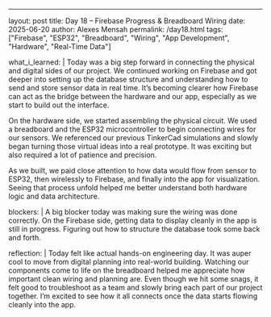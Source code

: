 ---
layout: post
title: Day 18 – Firebase Progress & Breadboard Wiring
date: 2025-06-20
author: Alexes Mensah
permalink: /day18.html
tags: ["Firebase", "ESP32", "Breadboard", "Wiring", "App Development", "Hardware", "Real-Time Data"]

what_i_learned: |
  Today was a big step forward in connecting the physical and digital sides of our project. We continued working on Firebase and got deeper into setting up the database structure and understanding how to send and store sensor data in real time. It’s becoming clearer how Firebase can act as the bridge between the hardware and our app, especially as we start to build out the interface.

  On the hardware side, we started assembling the physical circuit. We used a breadboard and the ESP32 microcontroller to begin connecting wires for our sensors. We referenced our previous TinkerCad simulations and slowly began turning those virtual ideas into a real prototype. It was exciting but also required a lot of patience and precision.

  As we built, we paid close attention to how data would flow from sensor to ESP32, then wirelessly to Firebase, and finally into the app for visualization. Seeing that process unfold helped me better understand both hardware logic and data architecture.

blockers: |
  A big blocker today was making sure the wiring was done correctly. On the Firebase side, getting data to display cleanly in the app is still in progress. Figuring out how to structure the database took some back and forth.

reflection: |
  Today felt like actual hands-on engineering day. It was auper cool to move from digital planning into real-world building. Watching our components come to life on the breadboard helped me appreciate how important clean wiring and planning are. Even though we hit some snags, it felt good to troubleshoot as a team and slowly bring each part of our project together. I’m excited to see how it all connects once the data starts flowing cleanly into the app.
